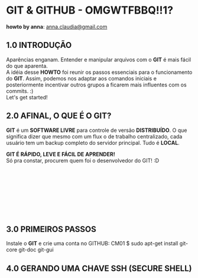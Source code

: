 # GIT & GITHUB - OMGWTFBBQ!!1? <br />
**howto by anna**: <anna.claudia@gmail.com>

## 1.0 INTRODUÇÃO
Aparências enganam. Entender e manipular arquivos com o **GIT** é mais fácil do que aparenta. <br />
A idéia desse **HOWTO** foi reunir os passos essenciais para o funcionamento do **GIT**. Assim, podemos nos adaptar aos comandos iniciais e posteriormente incentivar outros grupos a ficarem mais influentes com os commits. :) <br />
Let's get started!


## 2.0 AFINAL, O QUE É O GIT?
**GIT** é um **SOFTWARE LIVRE** para controle de versão **DISTRIBUÍDO**. O que significa dizer que mesmo com um flux o de trabalho centralizado, cada usuário tem um backup completo do servidor principal. Tudo é **LOCAL**. <br />

**GIT É RÁPIDO, LEVE E FÁCIL DE APRENDER!** <br />
Só pra constar, procurem quem foi o desenvolvedor do GIT! :D <br /><br /><br /><br /><br /><br /><br /><br /><br />


## 3.0 PRIMEIROS PASSOS
Instale o **GIT** e crie uma conta no GITHUB:
    CM01 $ sudo apt-get install git-core git-doc git-gui
    
    
## 4.0 GERANDO UMA CHAVE SSH (SECURE SHELL)
 

